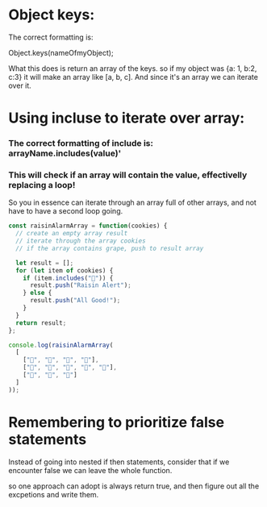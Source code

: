# Object keys: 

The correct formatting is: 

Object.keys(nameOfmyObject);

What this does is return an array of the keys. 
so if my object was {a: 1, b:2, c:3} it will make an array like [a, b, c].
And since it's an array we can iterate over it. 

# Using incluse to iterate over array: 

### The correct formatting of include is: arrayName.includes(value)'

### This will check if an array will contain the value, effectivelly replacing a loop!
So you in essence can iterate through an array full of other arrays, and not have to have a second loop going. 


```javascript
const raisinAlarmArray = function(cookies) {
  // create an empty array result
  // iterate through the array cookies
  // if the array contains grape, push to result array

  let result = [];
  for (let item of cookies) {
    if (item.includes("🍇")) {
      result.push("Raisin Alert");
    } else {
      result.push("All Good!");
    }
  }
  return result;
};

console.log(raisinAlarmArray(
  [
    ["🍫", "🍫", "🍇", "🍫"],
    ["🍫", "🍇", "🍫", "🍫", "🍇"],
    ["🍫", "🍫", "🍫"]
  ]
));
```
# Remembering to prioritize false statements

Instead of going into nested if then statements, consider that if we encounter false we can leave the whole function.

so one approach can adopt is always return true, and then figure out all the excpetions and write them. 